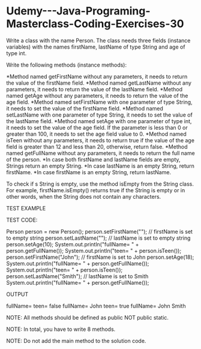 # Udemy---Java-Programing-Masterclass-Coding-Exercises-30

Write a class with the name Person. The class needs three fields (instance variables) with the names firstName, lastName of type String and age of type int. 

Write the following methods (instance methods):

*Method named getFirstName without any parameters, it needs to return the value of the firstName field.
*Method named getLastName without any parameters, it needs to return the value of the lastName field.
*Method named getAge without any parameters, it needs to return the value of the age field.
*Method named setFirstName with one parameter of type String, it needs to set the value of the firstName field.
*Method named setLastName with one parameter of type String, it needs to set the value of the lastName field.
*Method named setAge with one parameter of type int, it needs to set the value of the age field. If the parameter is less than 0 or greater than 100, it needs to set the age field value to 0.
*Method named isTeen without any parameters, it needs to return true if the value of the age field is greater than 12 and less than 20, otherwise, return false.
*Method named getFullName without any parameters, it needs to return the full name of the person.
    *In case both firstName and lastName fields are empty, Strings return an empty String.
    *In case lastName is an empty String, return firstName.
    *In case firstName is an empty String, return lastName.
    
To check if s String is empty, use the method isEmpty from the String class. For example, firstName.isEmpty() returns true if the String is empty or in other words, when the String does not contain any characters.


TEST EXAMPLE

TEST CODE:

Person person = new Person();
person.setFirstName("");   // firstName is set to empty string
person.setLastName("");    // lastName is set to empty string
person.setAge(10);
System.out.println("fullName= " + person.getFullName());
System.out.println("teen= " + person.isTeen());
person.setFirstName("John");    // firstName is set to John
person.setAge(18);
System.out.println("fullName= " + person.getFullName());
System.out.println("teen= " + person.isTeen());
person.setLastName("Smith");    // lastName is set to Smith
System.out.println("fullName= " + person.getFullName());

OUTPUT

fullName=
teen= false
fullName= John
teen= true
fullName= John Smith


NOTE: All methods should be defined as public NOT public static.

NOTE: In total, you have to write 8 methods.

NOTE: Do not add the main method to the solution code.
